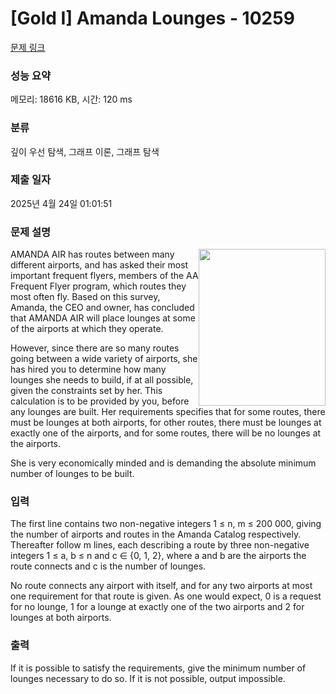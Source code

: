 # [Gold I] Amanda Lounges - 10259 

[문제 링크](https://www.acmicpc.net/problem/10259) 

### 성능 요약

메모리: 18616 KB, 시간: 120 ms

### 분류

깊이 우선 탐색, 그래프 이론, 그래프 탐색

### 제출 일자

2025년 4월 24일 01:01:51

### 문제 설명

<p><img alt="" src="https://www.acmicpc.net/upload/images2/amanda.png" style="float:right; height:251px; width:203px">AMANDA AIR has routes between many different airports, and has asked their most important frequent flyers, members of the AA Frequent Flyer program, which routes they most often fly. Based on this survey, Amanda, the CEO and owner, has concluded that AMANDA AIR will place lounges at some of the airports at which they operate.</p>

<p>However, since there are so many routes going between a wide variety of airports, she has hired you to determine how many lounges she needs to build, if at all possible, given the constraints set by her. This calculation is to be provided by you, before any lounges are built. Her requirements specifies that for some routes, there must be lounges at both airports, for other routes, there must be lounges at exactly one of the airports, and for some routes, there will be no lounges at the airports.</p>

<p>She is very economically minded and is demanding the absolute minimum number of lounges to be built.</p>

### 입력 

 <p>The first line contains two non-negative integers 1 ≤ n, m ≤ 200 000, giving the number of airports and routes in the Amanda Catalog respectively. Thereafter follow m lines, each describing a route by three non-negative integers 1 ≤ a, b ≤ n and c ∈ {0, 1, 2}, where a and b are the airports the route connects and c is the number of lounges.</p>

<p>No route connects any airport with itself, and for any two airports at most one requirement for that route is given. As one would expect, 0 is a request for no lounge, 1 for a lounge at exactly one of the two airports and 2 for lounges at both airports.</p>

### 출력 

 <p>If it is possible to satisfy the requirements, give the minimum number of lounges necessary to do so. If it is not possible, output impossible.</p>

